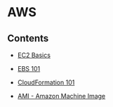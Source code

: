 # AWS

## Contents

- [EC2 Basics](https://github.com/solarsdev/TIL/blob/master/AWS/EC2Basics.md)

- [EBS 101](https://github.com/solarsdev/TIL/blob/master/AWS/ebs_101.md)

- [CloudFormation 101](https://github.com/solarsdev/TIL/blob/master/AWS/cloudformation_101.md)

- [AMI - Amazon Machine Image](https://github.com/solarsdev/TIL/blob/master/AWS/ami.md)

